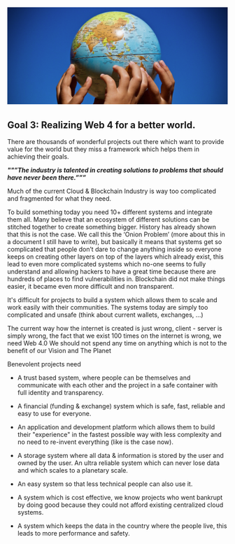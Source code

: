 ## ![image alt text](img/globe.png)

## **Goal 3: Realizing Web 4 for a better world.**

There are thousands of wonderful projects out there which want to provide value for the world but they miss a framework which helps them in achieving their goals.

**_""”The industry is talented in creating solutions to problems that should have never been there.”””_**

Much of the current Cloud & Blockchain Industry is way too complicated and fragmented for what they need. 

To build something today you need 10+ different systems and integrate them all. Many believe that an ecosystem of different solutions can be stitched together to create something bigger. History has already shown that this is not the case. We call this the ‘Onion Problem’ (more about this in a document I still have to write), but basically it means that systems get so complicated that people don’t dare to change anything inside so everyone keeps on creating other layers on top of the layers which already exist, this lead to even more complicated systems which no-one seems to fully understand and allowing hackers to have a great time because there are hundreds of places to find vulnerabilities in. Blockchain did not make things easier, it became even more difficult and non transparent.

It's difficult for projects to build a system which allows them to scale and work easily with their communities. The systems today are simply too complicated and unsafe (think about current wallets, exchanges, …)


The current way how the internet is created is just wrong, client - server is simply wrong, the fact that we exist 100 times on the internet is wrong, we need Web 4.0 We should not spend any time on anything which is not to the benefit of our Vision and The Planet

Benevolent projects need 

* A trust based system, where people can be themselves and communicate with each other and the project in a safe container with full identity and transparency.

* A financial (funding & exchange) system which is safe, fast, reliable and easy to use for everyone.

* An application and development platform which allows them to build their "experience" in the fastest possible way with less complexity and no need to re-invent everything (like is the case now).

* A storage system where all data & information is stored by the user and owned by the user. An ultra reliable system which can never lose data and which scales to a planetary scale.

* An easy system so that less technical people can also use it.

* A system which is cost effective, we know projects who went bankrupt by doing good because they could not afford existing centralized cloud systems.

* A system which keeps the data in the country where the people live, this leads to more performance and safety.

